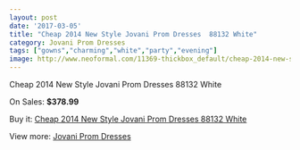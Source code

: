 ```yaml
---
layout: post
date: '2017-03-05'
title: "Cheap 2014 New Style Jovani Prom Dresses  88132 White"
category: Jovani Prom Dresses
tags: ["gowns","charming","white","party","evening"]
image: http://www.neoformal.com/11369-thickbox_default/cheap-2014-new-style-jovani-prom-dresses-88132-white.jpg
---
```

Cheap 2014 New Style Jovani Prom Dresses  88132 White

On Sales: **$378.99**
<a href="https://www.neoformal.com/en/jovani-prom-dresses-2014/4055-cheap-2014-new-style-jovani-prom-dresses-88132-white.html"><amp-img layout="responsive" width="600" height="600" src="//www.neoformal.com/11369-thickbox_default/cheap-2014-new-style-jovani-prom-dresses-88132-white.jpg" alt="Cheap 2014 New Style Jovani Prom Dresses  88132 White 0" /></a>
<a href="https://www.neoformal.com/en/jovani-prom-dresses-2014/4055-cheap-2014-new-style-jovani-prom-dresses-88132-white.html"><amp-img layout="responsive" width="600" height="600" src="//www.neoformal.com/11370-thickbox_default/cheap-2014-new-style-jovani-prom-dresses-88132-white.jpg" alt="Cheap 2014 New Style Jovani Prom Dresses  88132 White 1" /></a>

Buy it: [Cheap 2014 New Style Jovani Prom Dresses  88132 White](https://www.neoformal.com/en/jovani-prom-dresses-2014/4055-cheap-2014-new-style-jovani-prom-dresses-88132-white.html "Cheap 2014 New Style Jovani Prom Dresses  88132 White")

View more: [Jovani Prom Dresses](https://www.neoformal.com/en/53-jovani-prom-dresses-2014 "Jovani Prom Dresses")